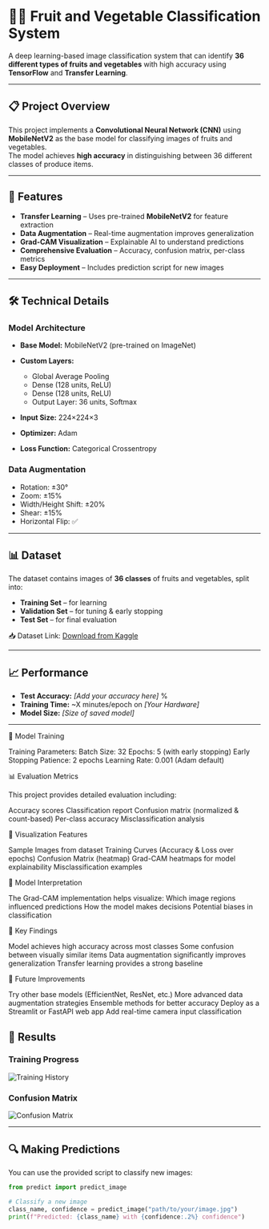 # 🍎🥦 Fruit and Vegetable Classification System

A deep learning-based image classification system that can identify **36 different types of fruits and vegetables** with high accuracy using **TensorFlow** and **Transfer Learning**.

---

## 📋 Project Overview
This project implements a **Convolutional Neural Network (CNN)** using **MobileNetV2** as the base model for classifying images of fruits and vegetables.  
The model achieves **high accuracy** in distinguishing between 36 different classes of produce items.

---

## 🚀 Features
- **Transfer Learning** – Uses pre-trained **MobileNetV2** for feature extraction  
- **Data Augmentation** – Real-time augmentation improves generalization  
- **Grad-CAM Visualization** – Explainable AI to understand predictions  
- **Comprehensive Evaluation** – Accuracy, confusion matrix, per-class metrics  
- **Easy Deployment** – Includes prediction script for new images  

---

## 🛠️ Technical Details

### Model Architecture
- **Base Model:** MobileNetV2 (pre-trained on ImageNet)  
- **Custom Layers:**  
  - Global Average Pooling  
  - Dense (128 units, ReLU)  
  - Dense (128 units, ReLU)  
  - Output Layer: 36 units, Softmax  

- **Input Size:** 224×224×3  
- **Optimizer:** Adam  
- **Loss Function:** Categorical Crossentropy  

### Data Augmentation
- Rotation: ±30°  
- Zoom: ±15%  
- Width/Height Shift: ±20%  
- Shear: ±15%  
- Horizontal Flip: ✅  

---

## 📊 Dataset
The dataset contains images of **36 classes** of fruits and vegetables, split into:
- **Training Set** – for learning  
- **Validation Set** – for tuning & early stopping  
- **Test Set** – for final evaluation  

📥 Dataset Link: [Download from Kaggle](https://www.kaggle.com/code/abdelrahman16/fruit-and-vegetable-classification/input)  

---

## 📈 Performance
- **Test Accuracy:** *[Add your accuracy here]* %  
- **Training Time:** ~X minutes/epoch on *[Your Hardware]*  
- **Model Size:** *[Size of saved model]*  

---

🔧 Model Training

Training Parameters:
Batch Size: 32
Epochs: 5 (with early stopping)
Early Stopping Patience: 2 epochs
Learning Rate: 0.001 (Adam default)

📊 Evaluation Metrics

This project provides detailed evaluation including:

Accuracy scores
Classification report
Confusion matrix (normalized & count-based)
Per-class accuracy
Misclassification analysis

🎨 Visualization Features

Sample Images from dataset
Training Curves (Accuracy & Loss over epochs)
Confusion Matrix (heatmap)
Grad-CAM heatmaps for model explainability
Misclassification examples

🤖 Model Interpretation

The Grad-CAM implementation helps visualize:
Which image regions influenced predictions
How the model makes decisions
Potential biases in classification

📝 Key Findings

Model achieves high accuracy across most classes
Some confusion between visually similar items
Data augmentation significantly improves generalization
Transfer learning provides a strong baseline

🚀 Future Improvements

Try other base models (EfficientNet, ResNet, etc.)
More advanced data augmentation strategies
Ensemble methods for better accuracy
Deploy as a Streamlit or FastAPI web app
Add real-time camera input classification
## 🎯 Results

### Training Progress  
![Training History](training_history.png)  

### Confusion Matrix  
![Confusion Matrix](confusion_matrix.png)  

---

## 🔍 Making Predictions
You can use the provided script to classify new images:

```python
from predict import predict_image

# Classify a new image
class_name, confidence = predict_image("path/to/your/image.jpg")
print(f"Predicted: {class_name} with {confidence:.2%} confidence")

